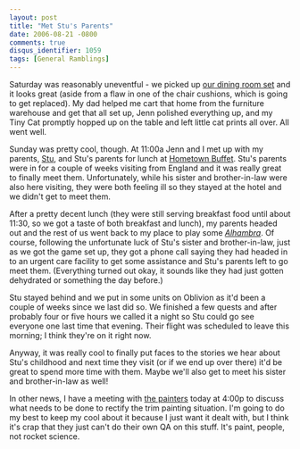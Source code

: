 ```yaml
---
layout: post
title: "Met Stu's Parents"
date: 2006-08-21 -0800
comments: true
disqus_identifier: 1059
tags: [General Ramblings]
---
```

Saturday was reasonably uneventful - we picked up [our dining room
set](/archive/2006/07/31/wedding-planning-new-helicopter-new-dining-set.aspx)
and it looks great (aside from a flaw in one of the chair cushions,
which is going to get replaced). My dad helped me cart that home from
the furniture warehouse and get that all set up, Jenn polished
everything up, and my Tiny Cat promptly hopped up on the table and left
little cat prints all over. All went well.

 Sunday was pretty cool, though. At 11:00a Jenn and I met up with my
parents, [Stu](http://www.stuartthompson.net), and Stu's parents for
lunch at [Hometown Buffet](http://www.buffet.com/). Stu's parents were
in for a couple of weeks visiting from England and it was really great
to finally meet them. Unfortunately, while his sister and brother-in-law
were also here visiting, they were both feeling ill so they stayed at
the hotel and we didn't get to meet them.

 After a pretty decent lunch (they were still serving breakfast food
until about 11:30, so we got a taste of both breakfast and lunch), my
parents headed out and the rest of us went back to my place to play some
[*Alhambra*](http://www.boardgamegeek.com/game/6249). Of course,
following the unfortunate luck of Stu's sister and brother-in-law, just
as we got the game set up, they got a phone call saying they had headed
in to an urgent care facility to get some assistance and Stu's parents
left to go meet them. (Everything turned out okay, it sounds like they
had just gotten dehydrated or something the day before.)

 Stu stayed behind and we put in some units on Oblivion as it'd been a
couple of weeks since we last did so. We finished a few quests and after
probably four or five hours we called it a night so Stu could go see
everyone one last time that evening. Their flight was scheduled to leave
this morning; I think they're on it right now.

 Anyway, it was really cool to finally put faces to the stories we hear
about Stu's childhood and next time they visit (or if we end up over
there) it'd be great to spend more time with them. Maybe we'll also get
to meet his sister and brother-in-law as well!

 In other news, I have a meeting with [the
painters](/archive/2006/08/18/painting-has-become-a-fiasco.aspx) today
at 4:00p to discuss what needs to be done to rectify the trim painting
situation. I'm going to do my best to keep my cool about it because I
just want it dealt with, but I think it's crap that they just can't do
their own QA on this stuff. It's paint, people, not rocket science.
